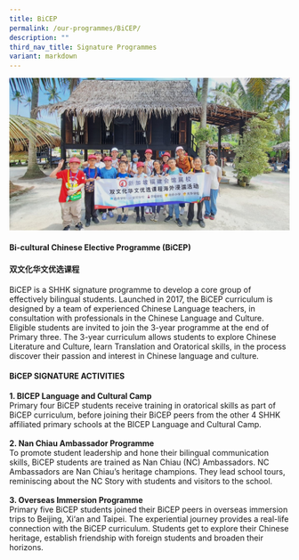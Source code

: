 ```yaml
---
title: BiCEP
permalink: /our-programmes/BiCEP/
description: ""
third_nav_title: Signature Programmes
variant: markdown
---
```

![](/images/Signature%20Programmes/BICEP01.jpg)<br>


#### Bi-cultural Chinese Elective Programme (BiCEP) 
#### 双文化华文优选课程

BiCEP is a SHHK signature programme to develop a core group of effectively bilingual students. Launched in 2017, the BiCEP curriculum is designed by a team of experienced Chinese Language teachers, in consultation with professionals in the Chinese Language and Culture. 
Eligible students are invited to join the 3-year programme at the end of Primary three. The 3-year curriculum allows students to explore Chinese Literature and Culture, learn Translation and Oratorical skills, in the process discover their passion and interest in Chinese language and culture.

#### BiCEP SIGNATURE ACTIVITIES
<b>1. BICEP Language and Cultural Camp </b><br>
Primary four BiCEP students receive training in oratorical skills as part of BiCEP curriculum, before joining their BiCEP peers from the other 4 SHHK affiliated primary schools at the BICEP Language and Cultural Camp.<br><br>
<b>2. Nan Chiau Ambassador Programme </b><br>
To promote student leadership and hone their bilingual communication skills, BiCEP students are trained as Nan Chiau (NC) Ambassadors. NC Ambassadors are Nan Chiau’s heritage champions. They lead school tours, reminiscing about the NC Story with students and visitors to the school.<br><br>
<b>3. Overseas Immersion Programme</b><br>
Primary five BiCEP students joined their BiCEP peers in overseas immersion trips to Beijing, Xi‘an and Taipei. The experiential journey provides a real-life connection with the BiCEP curriculum. Students get to explore their Chinese heritage, establish friendship with foreign students and broaden their horizons.